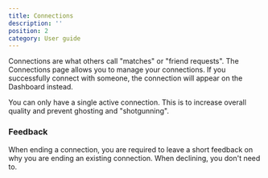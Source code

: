 ```yaml
---
title: Connections
description: ''
position: 2
category: User guide
---
```


Connections are what others call "matches" or "friend requests". The Connections page allows you to manage your connections. If you successfully connect with someone, the connection will appear on the Dashboard instead.

<alert type="info">
You can only have a single active connection. This is to increase overall quality and prevent ghosting and "shotgunning".
</alert>

### Feedback

When ending a connection, you are required to leave a short feedback on why you are ending an existing connection. When declining, you don't need to.